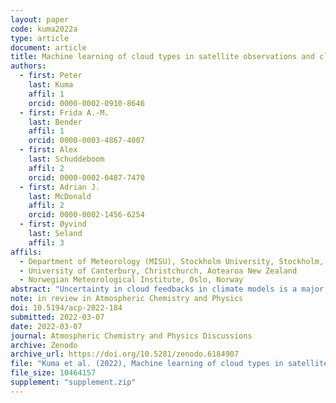 ```yaml
---
layout: paper
code: kuma2022a
type: article
document: article
title: Machine learning of cloud types in satellite observations and climate models
authors:
  - first: Peter
    last: Kuma
    affil: 1
    orcid: 0000-0002-0910-8646
  - first: Frida A.-M.
    last: Bender
    affil: 1
    orcid: 0000-0003-4867-4007
  - first: Alex
    last: Schuddeboom
    affil: 2
    orcid: 0000-0002-0487-7470
  - first: Adrian J.
    last: McDonald
    affil: 2
    orcid: 0000-0002-1456-6254
  - first: Øyvind
    last: Seland
    affil: 3
affils:
  - Department of Meteorology (MISU), Stockholm University, Stockholm, Sweden
  - University of Canterbury, Christchurch, Aotearoa New Zealand
  - Norwegian Meteorological Institute, Oslo, Norway
abstract: "Uncertainty in cloud feedbacks in climate models is a major limitation in projections of future climate. Therefore, evaluation and improvement of cloud simulation is essential to ensure the accuracy of climate models. We analyse cloud biases and cloud change with respect to global mean near-surface temperature (GMST) in climate models relative to satellite observations, and relate them to equilibrium climate sensitivity, transient climate response and cloud feedback. For this purpose, we develop a supervised deep convolutional artificial neural network for determination of cloud types from low-resolution (2.5°×2.5°) daily mean top of atmosphere shortwave and longwave radiation fields, corresponding to the World Meteorological Organization (WMO) cloud genera recorded by human observers in the Global Telecommunication System (GTS). We train this network on a top of atmosphere radiation retrieved by the Clouds and the Earth’s Radiant Energy System (CERES) and GTS, and apply it on the Climate Model Intercomparison Project phase 5 and 6 (CMIP5 and CMIP6) model output and the ECMWF Reanalysis version 5 (ERA5) and the Modern-Era Retrospective Analysis for Research and Applications version 2 (MERRA-2) reanalyses. We compare the cloud types between models and satellite observations. We link biases to climate sensitivity and identify a negative linear relationship between the root mean square error of cloud type occurrence derived from the neural network and model equilibrium climate sensitivity (ECS), transient climate response (TCR) and cloud feedback. This statistical relationship in the model ensemble favours models with higher ECS, TCR and cloud feedback. However, this relationship could be due to the relatively small size of the ensemble used or decoupling between present-day biases and future projected cloud change. Using the abrupt-4xCO2 CMIP5 and CMIP6 experiment, we show that models simulating decreasing stratiform and increasing cumuliform clouds tend to have higher ECS than models simulating increasing stratiform and decreasing cumuliform clouds, and this could also be partially responsible for the difference in ECS observed."
note: in review in Atmospheric Chemistry and Physics
doi: 10.5194/acp-2022-184
submitted: 2022-03-07
date: 2022-03-07
journal: Atmospheric Chemistry and Physics Discussions
archive: Zenodo
archive_url: https://doi.org/10.5281/zenodo.6184907
file: "Kuma et al. (2022), Machine learning of cloud types in satellite observations and climate models (submitted revision 22 July 2022).pdf"
file_size: 10464157
supplement: "supplement.zip"
---
```

